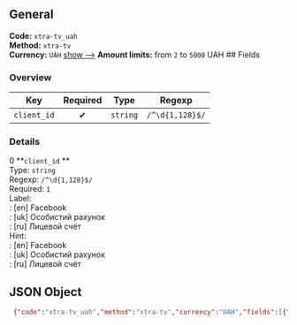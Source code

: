## General 
**Code:** `xtra-tv_uah`  
**Method:** `xtra-tv`  
**Currency:** `UAH` [show -->]() 
**Amount limits:** from `2`  to `5000`  UAH ## Fields 
### Overview 
|Key|Required|Type|Regexp| 
|:---:|:---:|:---:|:---:| 
|`client_id` |✔ |`string` |`/^\d{1,128}$/` | 
 
### Details 
0 **`client_id` **  
Type: `string`  
Regexp: `/^\d{1,128}$/`  
Required: `1`  
Label:  
: [en] Facebook  
: [uk] Особистий рахунок  
: [ru] Лицевой счёт  
Hint:  
: [en] Facebook  
: [uk] Особистий рахунок  
: [ru] Лицевой счёт  
## JSON Object 
```json
 {"code":"xtra-tv_uah","method":"xtra-tv","currency":"UAH","fields":[{"key":"client_id","type":"string","label":{"en":"Facebook","uk":"\u041e\u0441\u043e\u0431\u0438\u0441\u0442\u0438\u0439 \u0440\u0430\u0445\u0443\u043d\u043e\u043a","ru":"\u041b\u0438\u0446\u0435\u0432\u043e\u0439 \u0441\u0447\u0451\u0442"},"regexp":"\/^\\d{1,128}$\/","required":true,"position":1,"hint":{"en":"Facebook","uk":"\u041e\u0441\u043e\u0431\u0438\u0441\u0442\u0438\u0439 \u0440\u0430\u0445\u0443\u043d\u043e\u043a","ru":"\u041b\u0438\u0446\u0435\u0432\u043e\u0439 \u0441\u0447\u0451\u0442"},"example":"1028878962"}],"amount_min":2,"amount_max":5000}```  
